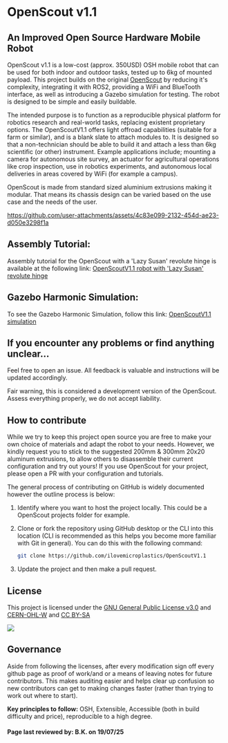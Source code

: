 # OpenScout v1.1

## An Improved Open Source Hardware Mobile Robot
OpenScout v1.1 is a low-cost (approx. 350USD) OSH mobile robot that can be used for both indoor and outdoor tasks, tested up to 6kg of mounted payload. This project builds on the original [OpenScout](https://zenodo.org/doi/10.5281/zenodo.10263675) by reducing it's complexity, integrating it with ROS2, providing a WiFi and BlueTooth interface, as well as introducing a Gazebo simulation for testing. The robot is designed to be simple and easily buildable.

The intended purpose is to function as a reproducible physical platform for robotics research and real-world tasks, replacing existent proprietary options. The OpenScoutV1.1 offers light offroad capabilities (suitable for a farm or similar), and is a blank slate to attach modules to. It is designed so that a non-technician should be able to build it and attach a less than 6kg scientific (or other) instrument. Example applications include; mounting a camera for autonomous site survey, an actuator for agricultural operations like crop inspection, use in robotics experiments, and autonomous local deliveries in areas covered by WiFi (for example a campus).

OpenScout is made from standard sized aluminium extrusions making it modular. That means its chassis design can be varied based on the use case and the needs of the user.

https://github.com/user-attachments/assets/4c83e099-2132-454d-ae23-d050e3298f1a

## Assembly Tutorial:
Assembly tutorial for the OpenScout with a 'Lazy Susan' revolute hinge is available at the following link:
[OpenScoutV1.1 robot with 'Lazy Susan' revolute hinge](Hardware/robot_with_lazy_susan_bearing/README.md)

## Gazebo Harmonic Simulation:
To see the Gazebo Harmonic Simulation, follow this link:
[OpenScoutV1.1 simulation](Software/simulation/openscout_ws/README.md)

## If you encounter any problems or find anything unclear...

Feel free to open an issue. All feedback is valuable and instructions will be updated accordingly. 

Fair warning, this is considered a development version of the OpenScout. Assess everything properly, we do not accept liability.

## How to contribute
While we try to keep this project open source you are free to make your own choice of materials and adapt the robot to your needs. However, we kindly request you to stick to the suggested 200mm & 300mm 20x20 aluminum extrusions, to allow others to disassemble their current configuration and try out yours! If you use OpenScout for your project, please open a PR with your configuration and tutorials. 

The general process of contributing on GitHub is widely documented however the outline process is below:

1. Identify where you want to host the project locally. This could be a OpenScout projects folder for example. 


1. Clone or fork the repository using GitHub desktop or the CLI into this location (CLI is recommended as this helps you become more familiar with Git in general). You can do this with the following command:

    ```bash
    git clone https://github.com/ilovemicroplastics/OpenScoutV1.1
    ```

1. Update the project and then make a pull request.

## License

This project is licensed under the [GNU General Public License v3.0](LICENSE) and [CERN-OHL-W](LICENCE) and [CC BY-SA](CC-BY-SA_LICENCE)

<p align="left" width="100%">
    <img src="Documentation/Images/oshw_cert_label.png">
</p>

## Governance

Aside from following the licenses, after every modification sign off every github page as proof of work/and or a means of leaving notes for future contributors. This makes auditing easier and helps clear up confusion so new contributors can get to making changes faster (rather than trying to work out where to start).

**Key principles to follow:** OSH, Extensible, Accessible (both in build difficulty and price), reproducible to a high degree.

#### Page last reviewed by: B.K. on 19/07/25
